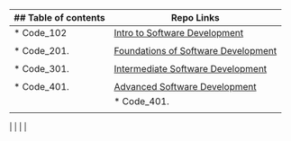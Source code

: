 
| ## Table of contents               |  Repo Links                    |
|-----------------------------------|------------------------------  |
| * Code_102                 | [Intro to Software Development](https://github.com/mahmood-alashqar/Reading_Note/tree/main/code_101)                               |
|                                   |                                |
| * Code_201.                   | [Foundations of Software Development](https://github.com/mahmood-alashqar/Reading_Note/tree/main/code_201)                              |
|                                   |                                |
| * Code_301.  | [Intermediate Software Development](https://github.com/mahmood-alashqar/Reading_Note/tree/main/code_301)                               |
|                                   |                                |
| * Code_401.    | [ Advanced Software Development](https://github.com/mahmood-alashqar/Reading_Note/tree/main/code_401)     
         | * Code_401.    | [ Advanced Software Development](https://github.com/mahmood-alashqar/Reading_Note/tree/main/code_401)                               |
         |                                   |                                |
|
|                                   |                                |



